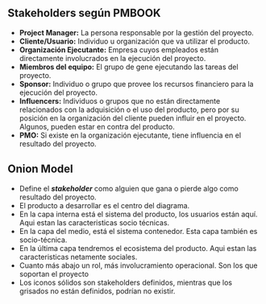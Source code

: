## Stakeholders según PMBOOK

- **Project Manager:** La persona responsable por la gestión del proyecto.
- **Cliente/Usuario:** Individuo u organización que va utilizar el producto.
- **Organización Ejecutante:** Empresa cuyos empleados están directamente involucrados en la ejecución del proyecto.
- **Miembros del equipo:** El grupo de gene ejecutando las tareas del proyecto.
- **Sponsor:** Individuo o grupo que provee los recursos financiero para la ejecución del proyecto.
- **Influencers:** Individuos o grupos que no están directamente relacionados con la adquisición o el uso del producto, pero por su posición en la organización del cliente pueden influir en el proyecto. Algunos, pueden estar en contra del producto.
- **PMO:** Si existe en la organización ejecutante, tiene influencia en el resultado del proyecto.

## Onion Model

- Define el ***stakeholder*** como alguien que gana o pierde algo como resultado del proyecto.
- El producto a desarrollar es el centro del diagrama.
- En la capa interna está el sistema del producto, los usuarios están aquí. Aqui estan las caracteristicas socio técnicas.
- En la capa del medio, está el sistema contenedor. Esta capa también es socio-técnica.
- En la última capa tendremos el ecosistema del producto. Aqui estan las caracteristicas netamente sociales.
- Cuanto más abajo un rol, más involucramiento operacional. Son los que soportan el proyecto
- Los iconos sólidos son stakeholders definidos, mientras que los grisados no están definidos, podrían no existir.
